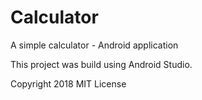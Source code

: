 # Calculator
A simple calculator - Android application

This project was build using Android Studio.

Copyright 2018
MIT License
